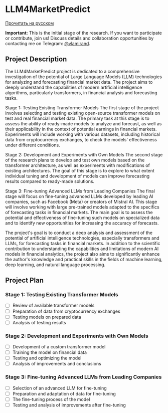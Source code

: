 # LLM4MarketPredict

[Прочитать на русском](./README_RU.md)

**Important:** This is the initial stage of the research. If you want to participate or contribute, join us! Discuss details and collaboration opportunities by contacting me on Telegram: [@vlamirand](https://t.me/vlamirand).

## Project Description
The LLM4MarketPredict project is dedicated to a comprehensive investigation of the potential of Large Language Models (LLM) technologies for analyzing and forecasting financial market data. The project aims to deeply understand the capabilities of modern artificial intelligence algorithms, particularly transformers, in financial analysis and forecasting tasks.

Stage 1: Testing Existing Transformer Models
The first stage of the project involves selecting and testing existing open-source transformer models on test and real financial market data. The primary task at this stage is to assess the ability of ready-made models to analyze and forecast, as well as their applicability in the context of potential earnings in financial markets. Experiments will include working with various datasets, including historical data from cryptocurrency exchanges, to check the models' effectiveness under different conditions.

Stage 2: Development and Experiments with Own Models
The second stage of the research plans to develop and test own models based on the transformer architecture, as well as experiments with modifications of existing architectures. The goal of this stage is to explore to what extent individual tuning and development of models can improve forecasting results compared to ready-made solutions.

Stage 3: Fine-tuning Advanced LLMs from Leading Companies
The final stage will focus on fine-tuning advanced LLMs developed by leading AI companies, such as Facebook (Meta) or creators of Mistral AI. This stage will involve working with large pre-trained models adapted to the specifics of forecasting tasks in financial markets. The main goal is to assess the potential and effectiveness of fine-tuning such models on specialized data and to identify new opportunities for increasing the accuracy of forecasts.

The project's goal is to conduct a deep analysis and assessment of the potential of artificial intelligence technologies, especially transformers and LLMs, for forecasting tasks in financial markets. In addition to the scientific contribution to understanding the capabilities and limitations of modern AI models in financial analytics, the project also aims to significantly enhance the author's knowledge and practical skills in the fields of machine learning, deep learning, and natural language processing.

## Project Plan

### Stage 1: Testing Existing Transformer Models
- [ ] Review of available transformer models
- [ ] Preparation of data from cryptocurrency exchanges
- [ ] Testing models on prepared data
- [ ] Analysis of testing results

### Stage 2: Development and Experiments with Own Models
- [ ] Development of a custom transformer model
- [ ] Training the model on financial data
- [ ] Testing and optimizing the model
- [ ] Analysis of improvements and conclusions

### Stage 3: Fine-tuning Advanced LLMs from Leading Companies
- [ ] Selection of an advanced LLM for fine-tuning
- [ ] Preparation and adaptation of data for fine-tuning
- [ ] The fine-tuning process of the model
- [ ] Testing and analysis of improvements after fine-tuning
